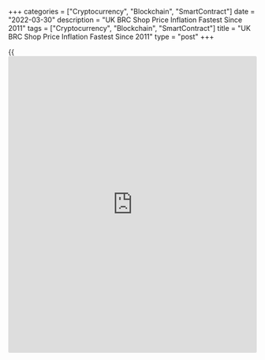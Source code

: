+++
categories = ["Cryptocurrency", "Blockchain", "SmartContract"]
date = "2022-03-30"
description = "UK BRC Shop Price Inflation Fastest Since 2011"
tags = ["Cryptocurrency", "Blockchain", "SmartContract"]
title = "UK BRC Shop Price Inflation Fastest Since 2011"
type = "post"
+++

{{<iframe id="large-banner" src="https://www.bounty.group/#slide=8.0" width="100%" height="600" scrolling="no" style="border: 0px solid rgb(216, 221, 230); border-radius: 3px;">}}

UK shop prices increased at the fastest pace in more than a decade in
March, data released by the British Retail Consortium showed on
Wednesday.

The shop price index advanced 2.1 percent on a yearly basis in March,
following a 1.8 percent rise in February. This was the fastest increase
since September 2011. Non-food prices were up 1.5 percent.

There have been mounting cost pressures throughout the supply chain for
some time, including rising wages, input costs, global commodity prices,
energy, and transport, Helen Dickinson, chief executive at BRC, said.  
  
Many of these costs are beginning to be exacerbated by the situation in
Ukraine, but the full impact on prices is yet to be seen, said
Dickinson.

For comments and feedback [contact](https://www.playgroundfx.com/contact/): editorial@rtt[news](https://www.letsplayfx.com/blog/forex-news-website/).com

[Economic News][1]

 **What parts of the world are seeing the best (and worst) economic
performances lately? Click[here][2] to check out our [Econ Scorecard][2]
and find out! See up-to-the-moment [ranking](https://www.playgroundfx.com/blog/crypto-exchange-ranking/)s for the best and worst
performers in [GDP][3], [unemployment rate][4], [inflation][5] and much
more.**

   1. www.rtt[news](https://www.letsplayfx.com/blog/forex-news-website/).com/Content/EconomicNews.aspx
   2. www.rtt[news](https://www.letsplayfx.com/blog/forex-news-website/).com/economic-scorecard/world-rank/PPI/highest-performance.aspx
   3. www.rtt[news](https://www.letsplayfx.com/blog/forex-news-website/).com/economic-scorecard/world-rank/GDP/highest-performance.aspx
   4. www.rtt[news](https://www.letsplayfx.com/blog/forex-news-website/).com/economic-scorecard/world-rank/unemployment-rate/lowest-performance.aspx
   5. www.rtt[news](https://www.letsplayfx.com/blog/forex-news-website/).com/economic-scorecard/world-rank/CPI/highest-performance.aspx